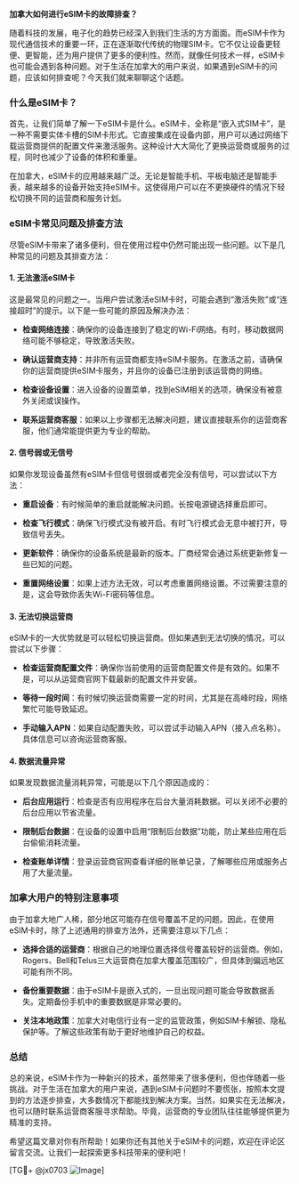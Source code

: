 **加拿大如何进行eSIM卡的故障排查？**

随着科技的发展，电子化的趋势已经深入到我们生活的方方面面。而eSIM卡作为现代通信技术的重要一环，正在逐渐取代传统的物理SIM卡。它不仅让设备更轻便、更智能，还为用户提供了更多的便利性。然而，就像任何技术一样，eSIM卡也可能会遇到各种问题。对于生活在加拿大的用户来说，如果遇到eSIM卡的问题，应该如何排查呢？今天我们就来聊聊这个话题。

### 什么是eSIM卡？

首先，让我们简单了解一下eSIM卡是什么。eSIM卡，全称是“嵌入式SIM卡”，是一种不需要实体卡槽的SIM卡形式。它直接集成在设备内部，用户可以通过网络下载运营商提供的配置文件来激活服务。这种设计大大简化了更换运营商或服务的过程，同时也减少了设备的体积和重量。

在加拿大，eSIM卡的应用越来越广泛。无论是智能手机、平板电脑还是智能手表，越来越多的设备开始支持eSIM卡。这使得用户可以在不更换硬件的情况下轻松切换不同的运营商和服务计划。

### eSIM卡常见问题及排查方法

尽管eSIM卡带来了诸多便利，但在使用过程中仍然可能出现一些问题。以下是几种常见的问题及其排查方法：

#### 1. **无法激活eSIM卡**

这是最常见的问题之一。当用户尝试激活eSIM卡时，可能会遇到“激活失败”或“连接超时”的提示。以下是一些可能的原因及解决办法：

- **检查网络连接**：确保你的设备连接到了稳定的Wi-Fi网络。有时，移动数据网络可能不够稳定，导致激活失败。
  
- **确认运营商支持**：并非所有运营商都支持eSIM卡服务。在激活之前，请确保你的运营商提供eSIM卡服务，并且你的设备已注册到该运营商的网络。

- **检查设备设置**：进入设备的设置菜单，找到eSIM相关的选项，确保没有被意外关闭或误操作。

- **联系运营商客服**：如果以上步骤都无法解决问题，建议直接联系你的运营商客服，他们通常能提供更为专业的帮助。

#### 2. **信号弱或无信号**

如果你发现设备虽然有eSIM卡但信号很弱或者完全没有信号，可以尝试以下方法：

- **重启设备**：有时候简单的重启就能解决问题。长按电源键选择重启即可。

- **检查飞行模式**：确保飞行模式没有被开启。有时飞行模式会无意中被打开，导致信号丢失。

- **更新软件**：确保你的设备系统是最新的版本。厂商经常会通过系统更新修复一些已知的问题。

- **重置网络设置**：如果上述方法无效，可以考虑重置网络设置。不过需要注意的是，这会导致你丢失Wi-Fi密码等信息。

#### 3. **无法切换运营商**

eSIM卡的一大优势就是可以轻松切换运营商。但如果遇到无法切换的情况，可以尝试以下步骤：

- **检查运营商配置文件**：确保你当前使用的运营商配置文件是有效的。如果不是，可以从运营商官网下载最新的配置文件并安装。

- **等待一段时间**：有时候切换运营商需要一定的时间，尤其是在高峰时段，网络繁忙可能导致延迟。

- **手动输入APN**：如果自动配置失败，可以尝试手动输入APN（接入点名称）。具体信息可以咨询运营商客服。

#### 4. **数据流量异常**

如果发现数据流量消耗异常，可能是以下几个原因造成的：

- **后台应用运行**：检查是否有应用程序在后台大量消耗数据。可以关闭不必要的后台应用以节省流量。

- **限制后台数据**：在设备的设置中启用“限制后台数据”功能，防止某些应用在后台偷偷消耗流量。

- **检查账单详情**：登录运营商官网查看详细的账单记录，了解哪些应用或服务占用了大量流量。

### 加拿大用户的特别注意事项

由于加拿大地广人稀，部分地区可能存在信号覆盖不足的问题。因此，在使用eSIM卡时，除了上述通用的排查方法外，还需要注意以下几点：

- **选择合适的运营商**：根据自己的地理位置选择信号覆盖较好的运营商。例如，Rogers、Bell和Telus三大运营商在加拿大覆盖范围较广，但具体到偏远地区可能有所不同。

- **备份重要数据**：由于eSIM卡是嵌入式的，一旦出现问题可能会导致数据丢失。定期备份手机中的重要数据是非常必要的。

- **关注本地政策**：加拿大对电信行业有一定的监管政策，例如SIM卡解锁、隐私保护等。了解这些政策有助于更好地维护自己的权益。

### 总结

总的来说，eSIM卡作为一种新兴的技术，虽然带来了很多便利，但也伴随着一些挑战。对于生活在加拿大的用户来说，遇到eSIM卡问题时不要慌张，按照本文提到的方法逐步排查，大多数情况下都能找到解决方案。当然，如果实在无法解决，也可以随时联系运营商客服寻求帮助。毕竟，运营商的专业团队往往能够提供更为精准的支持。

希望这篇文章对你有所帮助！如果你还有其他关于eSIM卡的问题，欢迎在评论区留言交流。让我们一起探索更多科技带来的便利吧！

[TG💪+ @jx0703 ![Image](https://github.com/user-attachments/assets/dbca1d08-cadb-493c-b0ec-ad6f7a83f270)]